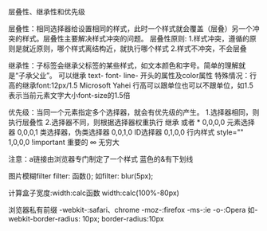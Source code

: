 层叠性、继承性和优先级

层叠性：相同选择器给设置相同的样式，此时一个样式就会覆盖（层叠）另一个冲突的样式。层叠性主要解决样式冲突的问题。
层叠性原则:
1.样式冲突，遵循的原则是就近原则，哪个样式离结构近，就执行哪个样式
2.样式不冲突，不会层叠

继承性：子标签会继承父标签的某些样式，如文本颜色和字号。简单的理解就是“子承父业”。
可以继承 text- font- line- 开头的属性及color属性
特殊情况：行高的继承font:12px/1.5 Microsoft Yahei 行高可以跟单位也可以不跟单位，如1.5表示当前元素文字大小font-size的1.5倍

优先级：当同一个元素指定多个选择器，就会有优先级的产生。
1.选择器相同，则执行层叠性
2.选择器不同，则根据选择器权重执行
    继承 或者 *         0,0,0,0
    元素选择器          0,0,0,1
    类选择器，伪类选择器 0,0,1,0
    ID选择器            0,1,0,0
    行内样式 style=""   1,0,0,0
    !important 重要的   ∞ 无穷大

注意：a链接由浏览器专门制定了一个样式 蓝色的&有下划线

图片模糊filter
filter: 函数(); 如filter: blur(5px);

计算盒子宽度:width:calc函数
width:calc(100%-80px)

浏览器私有前缀 -webkit-:safari、chrome  -moz-:firefox -ms-:ie -o-:Opera
如-webkit-border-radius: 10px; border-radius:10px
